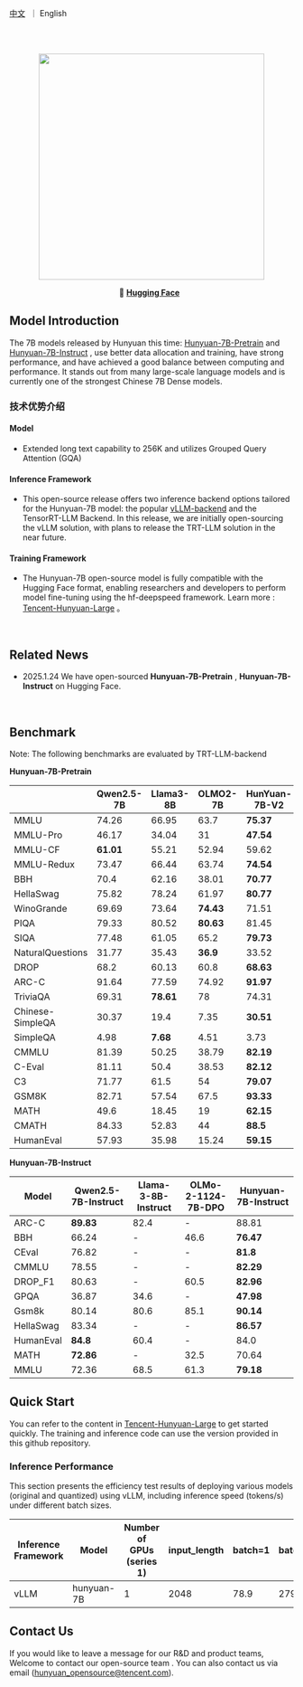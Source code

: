 <p align="left">
    <a href="README_CN.md">中文</a>&nbsp ｜ English</a>
</p>
<br><br>

<p align="center">
 <img src="https://dscache.tencent-cloud.cn/upload/uploader/hunyuan-64b418fd052c033b228e04bc77bbc4b54fd7f5bc.png" width="400"/> <br>
</p><p></p>

<p align="center">
    🫣&nbsp<a href="https://huggingface.co/tencent/"><b>Hugging Face</b></a>&nbsp&nbsp

## Model Introduction

The 7B models released by Hunyuan this time: [Hunyuan-7B-Pretrain](https://huggingface.co/tencent/Hunyuan-7B-Pretrain) and [Hunyuan-7B-Instruct](https://huggingface.co/tencent/Hunyuan-7B-Instruct) , use better data allocation and training, have strong performance, and have achieved a good balance between computing and performance. It stands out from many large-scale language models and is currently one of the strongest Chinese 7B Dense models.

### 技术优势介绍

#### Model 

- Extended long text capability to 256K and utilizes Grouped Query Attention (GQA)

#### Inference Framework
- This open-source release offers two inference backend options tailored for the Hunyuan-7B model: the popular [vLLM-backend](https://github.com/quinnrong94/vllm/tree/dev_hunyuan) and the TensorRT-LLM Backend. In this release, we are initially open-sourcing the vLLM solution, with plans to release the TRT-LLM solution in the near future.

#### Training Framework
- The Hunyuan-7B open-source model is fully compatible with the Hugging Face format, enabling researchers and developers to perform model fine-tuning using the hf-deepspeed framework. Learn more : [Tencent-Hunyuan-Large](https://github.com/Tencent/Tencent-Hunyuan-Large) 。

&nbsp;

## Related News
* 2025.1.24 We have open-sourced  **Hunyuan-7B-Pretrain** , **Hunyuan-7B-Instruct** on Hugging Face.
<br>


## Benchmark

Note: The following benchmarks are evaluated by TRT-LLM-backend

**Hunyuan-7B-Pretrain**

|                  | Qwen2.5-7B | Llama3-8B  | OLMO2-7B | HunYuan-7B-V2 |
|------------------|------------|------------|----------|---------------|
| MMLU             | 74.26      | 66.95      | 63.7     | **75.37**         |
| MMLU-Pro         | 46.17      | 34.04      | 31       | **47.54**         |
| MMLU-CF          | **61.01**      | 55.21      | 52.94    | 59.62         |
| MMLU-Redux       | 73.47      | 66.44      | 63.74    | **74.54**         |
| BBH              | 70.4       | 62.16      | 38.01    | **70.77**         |
| HellaSwag        | 75.82      | 78.24      | 61.97    | **80.77**         |
| WinoGrande       | 69.69      | 73.64      | **74.43**    | 71.51         |
| PIQA             | 79.33      | 80.52      | **80.63**    | 81.45         |
| SIQA             | 77.48      | 61.05      | 65.2     | **79.73**         |
| NaturalQuestions | 31.77      | 35.43      | **36.9**     | 33.52         |
| DROP             | 68.2       | 60.13      | 60.8     | **68.63**         |
| ARC-C            | 91.64      | 77.59      | 74.92    | **91.97**         |
| TriviaQA         | 69.31      | **78.61**      | 78       | 74.31         |
| Chinese-SimpleQA | 30.37      | 19.4       | 7.35     | **30.51**         |
| SimpleQA         | 4.98       | **7.68**       | 4.51     | 3.73          |
| CMMLU            | 81.39      | 50.25      | 38.79    | **82.19**         |
| C-Eval           | 81.11      | 50.4       | 38.53    | **82.12**         |
| C3               | 71.77      | 61.5       | 54       | **79.07**         |
| GSM8K            | 82.71      | 57.54      | 67.5     | **93.33**         |
| MATH             | 49.6       | 18.45      | 19       | **62.15**         |
| CMATH            | 84.33      | 52.83      | 44       | **88.5**          |
| HumanEval        | 57.93      | 35.98      | 15.24    | **59.15**         |




**Hunyuan-7B-Instruct**

| Model       | Qwen2.5-7B-Instruct | Llama-3-8B-Instruct | OLMo-2-1124-7B-DPO | Hunyuan-7B-Instruct | 
|-------------|---------------------|---------------------|--------------------|-------------------|
| ARC-C       | **89.83**           | 82.4                | -                  | 88.81             | 
| BBH         | 66.24               | -                   | 46.6               | **76.47**         |
| CEval       | 76.82               | -                   | -                  | **81.8**          | 
| CMMLU       | 78.55               | -                   | -                  | **82.29**         | 
| DROP_F1     | 80.63               | -                   | 60.5               | **82.96**         | 
| GPQA        | 36.87               | 34.6                | -                  | **47.98**         | 
| Gsm8k       | 80.14               | 80.6                | 85.1               | **90.14**         | 
| HellaSwag   | 83.34               | -                   | -                  | **86.57**         | 
| HumanEval   | **84.8**            | 60.4                | -                  | 84.0              | 
| MATH        | **72.86**           | -                   | 32.5               | 70.64             | 
| MMLU        | 72.36               | 68.5                | 61.3               | **79.18**         | 



## Quick Start

You can refer to the content in [Tencent-Hunyuan-Large](https://github.com/Tencent/Tencent-Hunyuan-Large) to get started quickly. The training and inference code can use the version provided in this github repository.

### Inference Performance

This section presents the efficiency test results of deploying various models (original and quantized) using vLLM, including inference speed (tokens/s) under different batch sizes.

| Inference Framework | Model      | Number of GPUs (series 1) | input_length | batch=1             | batch=4              |
|------|------------|-------------------------|-------------------------|---------------------|----------------------|
| vLLM | hunyuan-7B | 1                       | 2048                  | 78.9                | 279.5                  |

## Contact Us

If you would like to leave a message for our R&D and product teams, Welcome to contact our open-source team . You can also contact us via email (hunyuan_opensource@tencent.com).